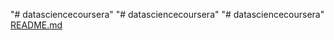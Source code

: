 "# datasciencecoursera" 
"# datasciencecoursera" 
"# datasciencecoursera" 
[README.md](https://github.com/AnjanaMarasini/datasciencecoursera/files/13623980/README.md)
